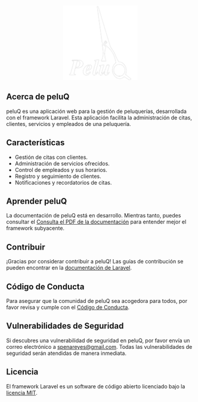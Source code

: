 <p align="center"><img src="public/img/logo.png" width="200" alt="Logo de peluQ"></p>

<p align="center">

</p>

## Acerca de peluQ

peluQ es una aplicación web para la gestión de peluquerías, desarrollada con el framework Laravel. Esta aplicación facilita la administración de citas, clientes, servicios y empleados de una peluquería.

## Características

- Gestión de citas con clientes.
- Administración de servicios ofrecidos.
- Control de empleados y sus horarios.
- Registro y seguimiento de clientes.
- Notificaciones y recordatorios de citas.

## Aprender peluQ

La documentación de peluQ está en desarrollo. Mientras tanto, puedes consultar el [Consulta el PDF de la documentación](/PeluQ_Documentacion.pdf) para entender mejor el framework subyacente.

## Contribuir

¡Gracias por considerar contribuir a peluQ! Las guías de contribución se pueden encontrar en la [documentación de Laravel](https://laravel.com/docs/contributions).

## Código de Conducta

Para asegurar que la comunidad de peluQ sea acogedora para todos, por favor revisa y cumple con el [Código de Conducta](https://laravel.com/docs/contributions#code-of-conduct).

## Vulnerabilidades de Seguridad

Si descubres una vulnerabilidad de seguridad en peluQ, por favor envía un correo electrónico a [spenareyes@gmail.com](mailto:spenareyes@gmail.com). Todas las vulnerabilidades de seguridad serán atendidas de manera inmediata.

## Licencia

El framework Laravel es un software de código abierto licenciado bajo la [licencia MIT](https://opensource.org/licenses/MIT).
